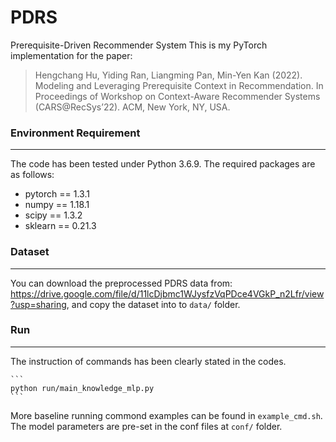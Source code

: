 # PDRS
Prerequisite-Driven Recommender System
This is my PyTorch implementation for the paper:
> Hengchang Hu, Yiding Ran, Liangming Pan, Min-Yen Kan (2022). Modeling and Leveraging Prerequisite Context in Recommendation. In Proceedings of Workshop on Context-Aware Recommender Systems (CARS@RecSys’22). ACM, New York, NY, USA.

### Environment Requirement

-----

The code has been tested under Python 3.6.9. The required packages are as follows:

- pytorch == 1.3.1
- numpy == 1.18.1
- scipy == 1.3.2
- sklearn == 0.21.3

### Dataset

----

You can download the preprocessed PDRS data from: https://drive.google.com/file/d/11lcDjbmc1WJysfzVqPDce4VGkP_n2Lfr/view?usp=sharing, and copy the dataset into to `data/` folder.

### Run

----

The instruction of commands has been clearly stated in the codes.

```
​```
python run/main_knowledge_mlp.py
​```
```

More baseline running commond examples can be found in `example_cmd.sh`. The model parameters are pre-set in the conf files at `conf/` folder.